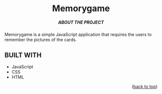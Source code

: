 <div id="top"></div>
<!--
*** It is a JavaScript web application.
-->

<!-- PROJECT SHIELDS -->
<!--
*** I'm using markdown "reference style" links for readability.
*** Reference links are enclosed in brackets [ ] instead of parentheses ( ).
*** https://www.markdownguide.org/basic-syntax/#reference-style-links
-->
<div align="center">
    <h1> Memorygame</h1>
    <h5>ABOUT THE PROJECT</h2>
    <a href="https://github.com/saralimbu2017/wdi-fundamentals-memorygame">
    </a>
 </div>
 
 <div>
    <p text-align="justify">
        Memorygame is a  simple JavaScript application that requires the users to remember the pictures of the cards.
    </p>
</div>

<!--Technologies Used-->
## BUILT WITH
- JavaScript
- CSS
- HTML
<p align="right">(<a href="#top">back to top</a>)</p>
